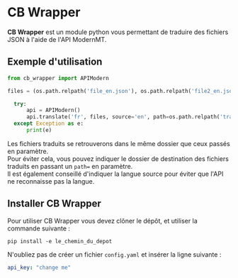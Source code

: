 # CB Wrapper
**CB Wrapper** est un module python vous permettant de traduire des fichiers JSON à l'aide de l'API ModernMT.


## Exemple d'utilisation
```python
from cb_wrapper import APIModern

files = (os.path.relpath('file_en.json'), os.path.relpath('file2_en.json'))

  try:
      api = APIModern()
      api.translate('fr', files, source='en', path=os.path.relpath('translated'))
  except Exception as e:
      print(e)
```

Les fichiers traduits se retrouverons dans le même dossier que ceux passés en paramètre. \
Pour éviter cela, vous pouvez indiquer le dossier de destination des fichiers traduits en passant un `path=` en paramètre. \
Il est également conseillé d'indiquer la langue source pour éviter que l'API ne reconnaisse pas la langue.

## Installer CB Wrapper

Pour utiliser CB Wrapper vous devez clôner le dépôt, et utiliser la commande suivante :

```console
pip install -e le_chemin_du_depot
```

N'oubliez pas de créer un fichier `config.yaml` et insérer la ligne suivante :
```yaml
api_key: "change me"
```
